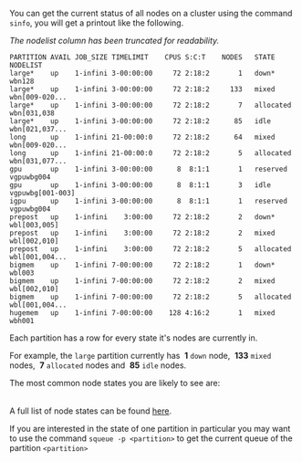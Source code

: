 You can get the current status of all nodes on a cluster using the
command `sinfo`, you will get a printout like the following. 

*The nodelist column has been truncated for readability.*

    PARTITION AVAIL JOB_SIZE TIMELIMIT    CPUS S:C:T    NODES   STATE    NODELIST
    large*    up    1-infini 3-00:00:00     72 2:18:2       1   down*      wbn128
    large*    up    1-infini 3-00:00:00     72 2:18:2     133   mixed      wbn[009-020...
    large*    up    1-infini 3-00:00:00     72 2:18:2       7   allocated  wbn[031,038
    large*    up    1-infini 3-00:00:00     72 2:18:2      85   idle       wbn[021,037...
    long      up    1-infini 21-00:00:0     72 2:18:2      64   mixed      wbn[009-020...
    long      up    1-infini 21-00:00:0     72 2:18:2       5   allocated  wbn[031,077...
    gpu       up    1-infini 3-00:00:00      8  8:1:1       1   reserved   vgpuwbg004
    gpu       up    1-infini 3-00:00:00      8  8:1:1       3   idle       vgpuwbg[001-003]
    igpu      up    1-infini 3-00:00:00      8  8:1:1       1   reserved   vgpuwbg004
    prepost   up    1-infini    3:00:00     72 2:18:2       2   down*      wbl[003,005]
    prepost   up    1-infini    3:00:00     72 2:18:2       2   mixed      wbl[002,010]
    prepost   up    1-infini    3:00:00     72 2:18:2       5   allocated  wbl[001,004...
    bigmem    up    1-infini 7-00:00:00     72 2:18:2       1   down*      wbl003
    bigmem    up    1-infini 7-00:00:00     72 2:18:2       2   mixed      wbl[002,010]
    bigmem    up    1-infini 7-00:00:00     72 2:18:2       5   allocated  wbl[001,004...
    hugemem   up    1-infini 7-00:00:00    128 4:16:2       1   mixed      wbh001

Each partition has a row for every state it's nodes are currently in.

For example, the `large` partition currently has  **1** `down` node, 
**133** `mixed` nodes,  **7** `allocated` nodes and  **85** `idle`
nodes.

The most common node states you are likely to see are:

<table>
<tbody>
<tr class="odd">
</tr>
<tr class="even">
</tr>
<tr class="odd">
</tr>
<tr class="even">
</tr>
<tr class="odd">
</tr>
<tr class="even">
</tr>
</tbody>
</table>

A full list of node states can be found
[here](https://slurm.schedmd.com/sinfo.html#lbAG).

If you are interested in the state of one partition in particular you
may want to use the command `squeue -p <partition>` to get the current
queue of the partition `<partition>`

 
